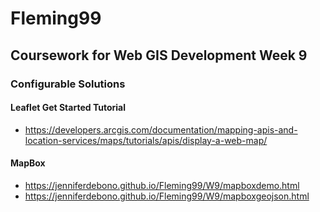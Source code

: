 # Fleming99
## Coursework for Web GIS Development Week 9


### Configurable Solutions

#### Leaflet Get Started Tutorial
* https://developers.arcgis.com/documentation/mapping-apis-and-location-services/maps/tutorials/apis/display-a-web-map/

#### MapBox
* https://jenniferdebono.github.io/Fleming99/W9/mapboxdemo.html
* https://jenniferdebono.github.io/Fleming99/W9/mapboxgeojson.html

